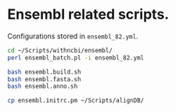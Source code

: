 # Ensembl related scripts.

Configurations stored in `ensembl_82.yml`.

```bash
cd ~/Scripts/withncbi/ensembl/
perl ensembl_batch.pl -i ensembl_82.yml

bash ensembl.build.sh
bash ensembl.fasta.sh
bash ensembl.anno.sh

cp ensembl.initrc.pm ~/Scripts/alignDB/
```
